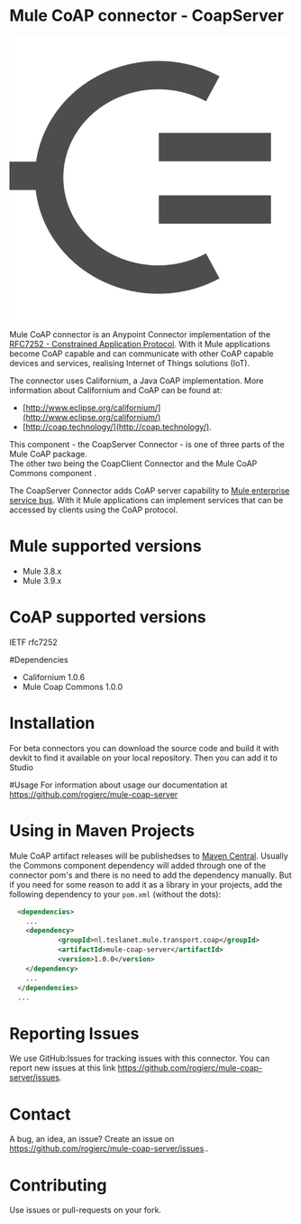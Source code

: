 # Mule CoAP connector - CoapServer
![Mule-Coap logo](coap-logo.svg)

Mule CoAP connector is an Anypoint Connector implementation of the [RFC7252 - Constrained Application Protocol](http://tools.ietf.org/html/rfc7252). 
With it Mule applications become CoAP capable and can communicate with other CoAP capable devices and services, realising Internet of Things solutions (IoT). 

The connector uses Californium, a Java CoAP implementation. More information about Californium and CoAP can be found at:

* [http://www.eclipse.org/californium/](http://www.eclipse.org/californium/)
* [http://coap.technology/](http://coap.technology/).

This component - the CoapServer Connector - is one of three parts of the Mule CoAP package.  
The other two being the CoapClient Connector and the Mule CoAP Commons component . 

The CoapServer Connector adds CoAP server capability to [Mule enterprise service bus](https://www.mulesoft.com/).
With it Mule applications can implement services that can be accessed by clients using the CoAP protocol. 

# Mule supported versions
* Mule 3.8.x
* Mule 3.9.x

# CoAP supported versions
IETF rfc7252

#Dependencies
* Californium 1.0.6
* Mule Coap Commons 1.0.0

# Installation 
For beta connectors you can download the source code and build it with devkit to find it available on your local repository. Then you can add it to Studio


#Usage
For information about usage our documentation at https://github.com/rogierc/mule-coap-server

# Using in Maven Projects

Mule CoAP artifact releases will be publishedses to [Maven Central](http://search.maven.org/#search%7Cga%7C1%7Cmule-coap-server).
Usually the Commons component dependency will added through one of the connector pom's and there is no need to add the 
dependency manually. But if you need for some reason to add it as a library in your projects, add the following dependency
to your `pom.xml` (without the dots):

```xml
  <dependencies>
    ...
    <dependency>
            <groupId>nl.teslanet.mule.transport.coap</groupId>
            <artifactId>mule-coap-server</artifactId>
            <version>1.0.0</version>
    </dependency>
    ...
  </dependencies>
  ...
```

# Reporting Issues

We use GitHub:Issues for tracking issues with this connector. You can report new issues at this link https://github.com/rogierc/mule-coap-server/issues.

# Contact

A bug, an idea, an issue? Create an issue on https://github.com/rogierc/mule-coap-server/issues..

# Contributing

Use issues or pull-requests on your fork.
